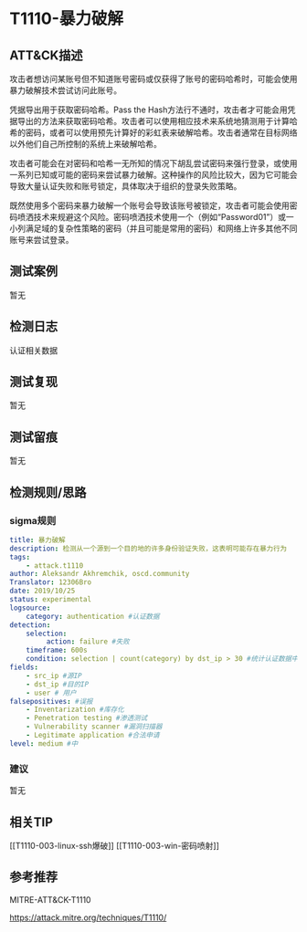 # T1110-暴力破解

## ATT&CK描述

攻击者想访问某账号但不知道账号密码或仅获得了账号的密码哈希时，可能会使用暴力破解技术尝试访问此账号。

凭据导出用于获取密码哈希。Pass the Hash方法行不通时，攻击者才可能会用凭据导出的方法来获取密码哈希。攻击者可以使用相应技术来系统地猜测用于计算哈希的密码，或者可以使用预先计算好的彩虹表来破解哈希。攻击者通常在目标网络以外他们自己所控制的系统上来破解哈希。

攻击者可能会在对密码和哈希一无所知的情况下胡乱尝试密码来强行登录，或使用一系列已知或可能的密码来尝试暴力破解。这种操作的风险比较大，因为它可能会导致大量认证失败和账号锁定，具体取决于组织的登录失败策略。

既然使用多个密码来暴力破解一个账号会导致该账号被锁定，攻击者可能会使用密码喷洒技术来规避这个风险。密码喷洒技术使用一个（例如“Password01”）或一小列满足域的复杂性策略的密码（并且可能是常用的密码）和网络上许多其他不同账号来尝试登录。

## 测试案例

暂无

## 检测日志

认证相关数据

## 测试复现

暂无

## 测试留痕

暂无

## 检测规则/思路

### sigma规则

```yml
title: 暴力破解
description: 检测从一个源到一个目的地的许多身份验证失败，这表明可能存在暴力行为
tags:
    - attack.t1110
author: Aleksandr Akhremchik, oscd.community
Translator: 12306Bro
date: 2019/10/25
status: experimental
logsource:
    category: authentication #认证数据
detection:
    selection:
         action: failure #失败
    timeframe: 600s
    condition: selection | count(category) by dst_ip > 30 #统计认证数据中10分钟内目标IP大于30个且认证失败的源IP地址
fields:
    - src_ip #源IP
    - dst_ip #目的IP
    - user # 用户
falsepositives: #误报
    - Inventarization #库存化
    - Penetration testing #渗透测试
    - Vulnerability scanner #漏洞扫描器
    - Legitimate application #合法申请
level: medium #中
```

### 建议

暂无

## 相关TIP
[[T1110-003-linux-ssh爆破]]
[[T1110-003-win-密码喷射]]

## 参考推荐

MITRE-ATT&CK-T1110

<https://attack.mitre.org/techniques/T1110/>
